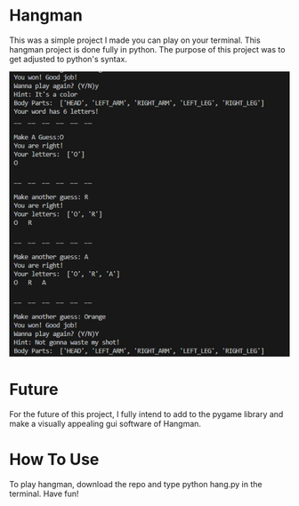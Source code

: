 # Hangman
This was a simple project I made you can play on your terminal. This hangman project is done fully in python. The purpose
of this project was to get adjusted to python's syntax. 

![screenshot](testing1.png)

# Future
For the future of this project, I fully intend to add to the pygame library and make a visually appealing gui software of Hangman. 

# How To Use
To play hangman, download the repo and type python hang.py in the terminal. Have fun! 
